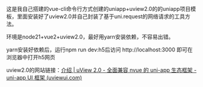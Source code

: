 这是我自己搭建的vue-cli命令行方式创建的uniapp+uview2.0的的uniapp项目模板，里面安装好了uview2.0并自己封装了基于uni.request的网络请求的工具方法。

环境是node21+vue2+uview2.0，最好用yarn安装依赖，不容易出错。

yarn安装好依赖后，运行npm run dev:h5后访问 http://localhost:3000 即可在浏览器中打开h5网页

uview2.0的网站链接：[介绍 | uView 2.0 - 全面兼容 nvue 的 uni-app 生态框架 - uni-app UI 框架 (uviewui.com)](https://uviewui.com/components/intro.html)
